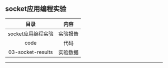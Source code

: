 ## socket应用编程实验

|        目录        |   内容   |
| :----------------: | :------: |
| socket应用编程实验 | 实验报告 |
|        code        |   代码   |
| 03-socket-results  | 实验数据 |

---


